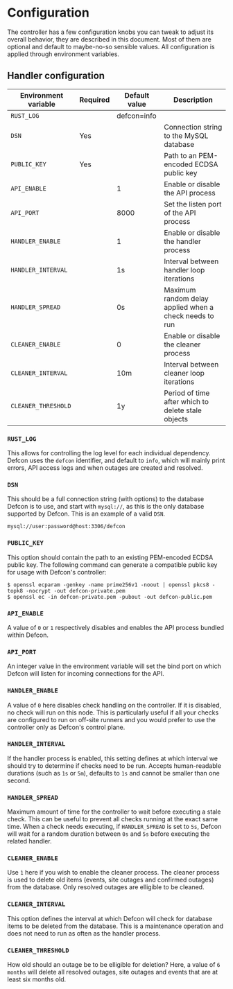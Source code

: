 # Configuration

The controller has a few configuration knobs you can tweak to adjust its overall behavior, they are described in this document. Most of them are optional and default to maybe-no-so sensible values. All configuration is applied through environment variables.

## Handler configuration

| Environment variable | Required | Default value | Description                                            |
| -------------------- | -------- | ------------- | ------------------------------------------------------ |
| `RUST_LOG`           |          | defcon=info   |                                                        |
| `DSN`                | Yes      |               | Connection string to the MySQL database                |
| `PUBLIC_KEY`         | Yes      |               | Path to an PEM-encoded ECDSA public key                |
| `API_ENABLE`         |          | 1             | Enable or disable the API process                      |
| `API_PORT`           |          | 8000          | Set the listen port of the API process                 |
| `HANDLER_ENABLE`     |          | 1             | Enable or disable the handler process                  |
| `HANDLER_INTERVAL`   |          | 1s            | Interval between handler loop iterations               |
| `HANDLER_SPREAD`     |          | 0s            | Maximum random delay applied when a check needs to run |
| `CLEANER_ENABLE`     |          | 0             | Enable or disable the cleaner process                  |
| `CLEANER_INTERVAL`   |          | 10m           | Interval between cleaner loop iterations               |
| `CLEANER_THRESHOLD`  |          | 1y            | Period of time after which to delete stale objects     |

### `RUST_LOG`

This allows for controlling the log level for each individual dependency. Defcon uses the `defcon` identifier, and default to `info`, which will mainly print errors, API access logs and when outages are created and resolved.

### `DSN`

This should be a full connection string (with options) to the database Defcon is to use, and start with `mysql://`, as this is the only database supported by Defcon. This is an example of a valid `DSN`.

```
mysql://user:password@host:3306/defcon
```

### `PUBLIC_KEY`

This option should contain the path to an existing PEM-encoded ECDSA public key. The following command can generate a compatible public key for usage with Defcon's controller:

```shell
$ openssl ecparam -genkey -name prime256v1 -noout | openssl pkcs8 -topk8 -nocrypt -out defcon-private.pem
$ openssl ec -in defcon-private.pem -pubout -out defcon-public.pem
```

### `API_ENABLE`

A value of `0` or `1` respectively disables and enables the API process bundled within Defcon.

### `API_PORT`

An integer value in the environment variable will set the bind port on which Defcon will listen for incoming connections for the API.

### `HANDLER_ENABLE`

A value of `0` here disables check handling on the controller. If it is disabled, no check will run on this node. This is particularly useful if all your checks are configured to run on off-site runners and you would prefer to use the controller only as Defcon's control plane.

### `HANDLER_INTERVAL`

If the handler process is enabled, this setting defines at which interval we should try to determine if checks need to be run. Accepts human-readable durations (such as `1s` or `5m`), defaults to `1s` and cannot be smaller than one second.

### `HANDLER_SPREAD`

Maximum amount of time for the controller to wait before executing a stale check. This can be useful to prevent all checks running at the exact same time. When a check needs executing, if `HANDLER_SPREAD` is set to `5s`, Defcon will wait for a random duration between `0s` and `5s` before executing the related handler.

### `CLEANER_ENABLE`

Use `1` here if you wish to enable the cleaner process. The cleaner process is used to delete old items (events, site outages and confirmed outages) from the database. Only resolved outages are elligible to be cleaned.

### `CLEANER_INTERVAL`

This option defines the interval at which Defcon will check for database items to be deleted from the database. This is a maintenance operation and does not need to run as often as the handler process.

### `CLEANER_THRESHOLD`

How old should an outage be to be elligible for deletion? Here, a value of `6 months` will delete all resolved outages, site outages and events that are at least six months old.

